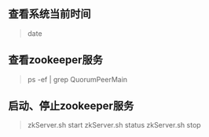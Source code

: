 ## 查看系统当前时间
> date
## 查看zookeeper服务
> ps -ef | grep QuorumPeerMain
## 启动、停止zookeeper服务
> zkServer.sh   start
> zkServer.sh   status
> zkServer.sh    stop

